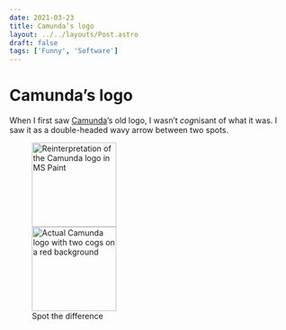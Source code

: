 ```yaml
---
date: 2021-03-23
title: Camunda’s logo
layout: ../../layouts/Post.astro
draft: false
tags: ['Funny', 'Software']
---
```


# Camunda’s logo
When I first saw [Camunda](https://camunda.com)’s old logo, I wasn’t <em>cog</em>nisant of what it was. I saw it as a double-headed wavy arrow between two spots.

<style>
	figure, figure div {
		max-width: 150px;
	}
	@media (min-width: 350px) {
		figure, figure div {
			max-width: 300px;
		}
	}
</style>

<figure>
	<div style="flex-wrap: wrap;">
  	<img alt='Reinterpretation of the Camunda logo in MS Paint' style='aspect-ratio: 1/1;' src='./images/camunda-reinterpretation.webp' width='150' >
  	<img alt='Actual Camunda logo with two cogs on a red background' style='aspect-ratio: 1/1;' src='./images/camunda-cogs.webp' width='150' >
	</div>
	<figcaption>
	 Spot the difference
	</figcaption>
</figure>
